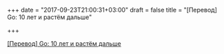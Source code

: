 +++
date = "2017-09-23T21:00:31+03:00"
draft = false
title = "[Перевод] Go: 10 лет и растём дальше"

+++

<p><a href="https://habrahabr.ru/post/338556/">[Перевод] Go: 10 лет и растём дальше</a></p>
